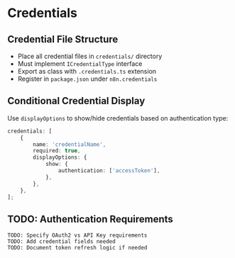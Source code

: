 # Credentials

## Credential File Structure

- Place all credential files in `credentials/` directory
- Must implement `ICredentialType` interface
- Export as class with `.credentials.ts` extension
- Register in `package.json` under `n8n.credentials`

## Conditional Credential Display

Use `displayOptions` to show/hide credentials based on authentication type:

```typescript
credentials: [
	{
		name: 'credentialName',
		required: true,
		displayOptions: {
			show: {
				authentication: ['accessToken'],
			},
		},
	},
];
```

## TODO: Authentication Requirements

```
TODO: Specify OAuth2 vs API Key requirements
TODO: Add credential fields needed
TODO: Document token refresh logic if needed
```
